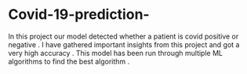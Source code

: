 # Covid-19-prediction-
In this project our model detected whether a patient is covid positive or negative .
I have gathered important insights from this project and got a very high accuracy . 
This model has been run through multiple ML algorithms to find the best algorithm .

